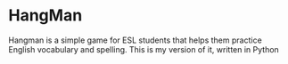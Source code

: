 # HangMan

Hangman is a simple game for ESL students that helps them practice English vocabulary and spelling. 
This is my version of it, written in Python
